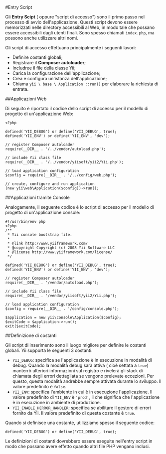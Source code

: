 #Entry Script


Gli **Entry Scipt** ( oppure "script di accesso") sono il primo passo nel processo di avvio dell'applicazione. Questi script devono essere memorizzati nelle directory accessibili al Web, in modo tale che possano essere accessibili dagli utenti finali. Sono spesso chiamati ```index.php```, ma possono anche utilizzare altri nomi.

Gli script di accesso effettuano principalmente i seguenti lavori:

- Definire costanti globali;
- Registrare il **Composer autoloader**;
- Includree il file della classe Yii;
- Carica la configurazione dell'applicazione;
- Crea e configura un'istanza dell'applicazione;
- Chiama ```yii \ base \ Application ::run()``` per elaborare la richiesta di entrata.


##Applicazioni Web


Di seguito è riportato il codice dello script di accesso per il modello di progetto di un'applicazione Web:

    <?php

    defined('YII_DEBUG') or define('YII_DEBUG', true);
    defined('YII_ENV') or define('YII_ENV', 'dev');

    // register Composer autoloader
    require(__DIR__ . '/../vendor/autoload.php');

    // include Yii class file
    require(__DIR__ . '/../vendor/yiisoft/yii2/Yii.php');

    // load application configuration
    $config = require(__DIR__ . '/../config/web.php');

    // create, configure and run application
    (new yii\web\Application($config))->run();


##Applicazioni tramite Console


Analogamente, il seguente codice è lo script di accesso per il modello di progetto di un'applicazione console:

    #!/usr/bin/env php
    <?php
    /**
     * Yii console bootstrap file.
     *
     * @link http://www.yiiframework.com/
     * @copyright Copyright (c) 2008 Yii Software LLC
     * @license http://www.yiiframework.com/license/
     */

    defined('YII_DEBUG') or define('YII_DEBUG', true);
    defined('YII_ENV') or define('YII_ENV', 'dev');

    // register Composer autoloader
    require(__DIR__ . '/vendor/autoload.php');

    // include Yii class file
    require(__DIR__ . '/vendor/yiisoft/yii2/Yii.php');

    // load application configuration
    $config = require(__DIR__ . '/config/console.php');

    $application = new yii\console\Application($config);
    $exitCode = $application->run();
    exit($exitCode);


##Definizione di costanti


Gli script di inserimento sono il luogo migliore per definire le costanti globali. Yii supporta le seguenti 3 costanti:

- ```YII_DEBUG```: specifica se l'applicazione è in esecuzione in modalità di debug. Quando la modalità debug sarà attiva ( cioè settata a ```true```) manterrò ulteriori informazioni sul registro e rivelerà gli stack di chiamata degli errori dettagliata se vengono prelevate eccezioni. Per questo, questa modalità andrebbe sempre attivata durante lo sviluppo. Il valore predefinito è ```false```.
- ```YII_ENV```: specifica l'ambiente in cui è in esecuzione l'applicazione. Il valore predefinito di ```YII_ENV``` è ```'prod'```, il che significa che l'applicazione è in esecuzione in ambiente di produzione.
- ```YII_ENABLE_HERROR_HANDLER```: specifica se abilitare il gestore di errori fornito da Yii. Il valore predefinito di questa costante è ```true```.

Quando si definisce una costante, utilizziamo spesso il seguente codice:

    defined('YII_DEBUG') or define('YII_DEBUG', true);

Le definizioni di costanti dovrebbero essere eseguite nell'entry script in modo che possano avere effetto quando altri file PHP vengano inclusi.